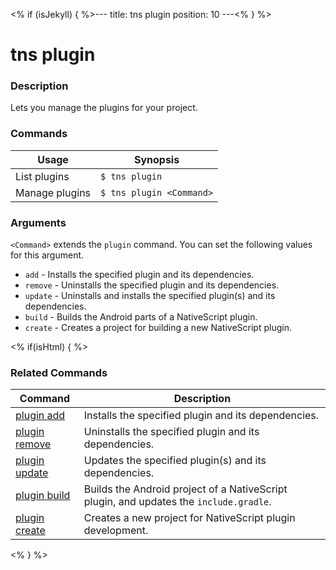 <% if (isJekyll) { %>---
title: tns plugin
position: 10
---<% } %>

# tns plugin

### Description

Lets you manage the plugins for your project.

### Commands

Usage | Synopsis
---|---
List plugins | `$ tns plugin`
Manage plugins | `$ tns plugin <Command>`

### Arguments

`<Command>` extends the `plugin` command. You can set the following values for this argument.
* `add` - Installs the specified plugin and its dependencies.
* `remove` - Uninstalls the specified plugin and its dependencies.
* `update` - Uninstalls and installs the specified plugin(s) and its dependencies.
* `build` - Builds the Android parts of a NativeScript plugin.
* `create` - Creates a project for building a new NativeScript plugin.

<% if(isHtml) { %>

### Related Commands

Command | Description
----------|----------
[plugin add](plugin-add.html) | Installs the specified plugin and its dependencies.
[plugin remove](plugin-remove.html) | Uninstalls the specified plugin and its dependencies.
[plugin update](plugin-update.html) | Updates the specified plugin(s) and its dependencies.
[plugin build](plugin-build.html) | Builds the Android project of a NativeScript plugin, and updates the `include.gradle`.
[plugin create](plugin-create.html) | Creates a new project for NativeScript plugin development.
<% } %>
